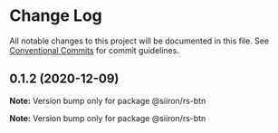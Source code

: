 # Change Log

All notable changes to this project will be documented in this file.
See [Conventional Commits](https://conventionalcommits.org) for commit guidelines.

## 0.1.2 (2020-12-09)

**Note:** Version bump only for package @siiron/rs-btn







**Note:** Version bump only for package @siiron/rs-btn
